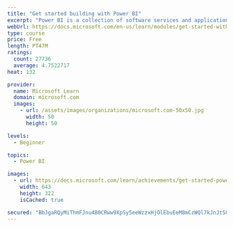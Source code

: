 ```yaml
---
title: "Get started building with Power BI"
excerpt: "Power BI is a collection of software services and applications that let you connect to all sorts of data sources and create compelling visuals and reports. You can benefit from receiving those reports, or you can share them with others inside or outside your organization. Learn the basics of Power BI, how its services and applications work together, and how they can be used to create or experience compelling visuals and analytics based on your data."
webUrl: https://docs.microsoft.com/en-us/learn/modules/get-started-with-power-bi/
type: course
price: Free
length: PT47M
ratings:
  count: 27736
  average: 4.7522717
heat: 132

provider:
  name: Microsoft Learn
  domain: microsoft.com
  images:
    - url: /assets/images/organizations/microsoft.com-50x50.jpg
      width: 50
      height: 50

levels:
  - Beginner

topics:
  - Power BI

images:
  - url: https://docs.microsoft.com/learn/achievements/get-started-power-bi-social.png
    width: 643
    height: 322
    isCached: true

secured: "BbJgaRQyMiThmFJnu4B0CRww9XpSy5eeWzzxHjOlEbuEeM8mCzWQl7kJnJtS0RjIOeJwPg9Av37ceyRmhhKZtlG1tTBNbmK9fKUwRzc9ZSqz/LLqXSoLJar08KddQCjREGVq2UnC52IxEWNgQI7BC1axobrTbRA8ZC+LCJRlWPsRqJ7FDR0rReQ0xct8/ehGP4QDWb9KNOe1PHF4XSGuK4dGukgNuHuR4QpYwd3Z+fNxXOAIXs77Rcv5C2V4JRAS6+hmLBWlc8eCDlyBUgaA2lNJ0Gd9h9exn5+DjDqh+fUc5lfO/sGv/+JOnbbnNv0KF0pe5ijpjoxGAb8zBsdLprwMsX7kDYFNPdOOWqJdf3UkCkddCH8h9fJl8B9qSeFDUcuq+1iBupu+RkMl4602HyrTpmlOXk6AOd1HC7IfaLay5gpEyVucLOwiw8Vy3o4f;7nVCUNa8qULPG8IjlytQZQ=="
---
```


